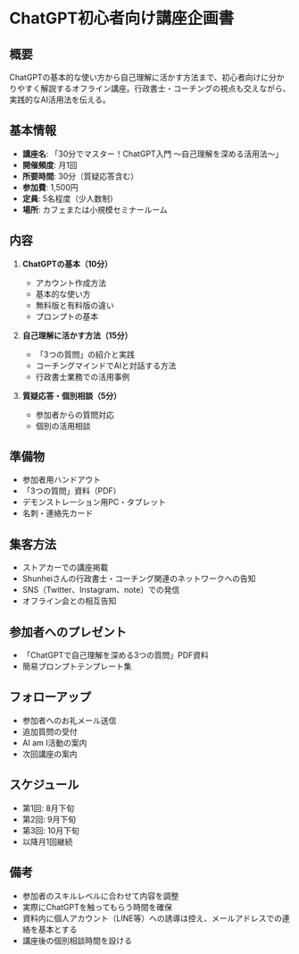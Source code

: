 # ChatGPT初心者向け講座企画書

## 概要
ChatGPTの基本的な使い方から自己理解に活かす方法まで、初心者向けに分かりやすく解説するオフライン講座。行政書士・コーチングの視点も交えながら、実践的なAI活用法を伝える。

## 基本情報
- **講座名**: 「30分でマスター！ChatGPT入門 〜自己理解を深める活用法〜」
- **開催頻度**: 月1回
- **所要時間**: 30分（質疑応答含む）
- **参加費**: 1,500円
- **定員**: 5名程度（少人数制）
- **場所**: カフェまたは小規模セミナールーム

## 内容
1. **ChatGPTの基本（10分）**
   - アカウント作成方法
   - 基本的な使い方
   - 無料版と有料版の違い
   - プロンプトの基本

2. **自己理解に活かす方法（15分）**
   - 「3つの質問」の紹介と実践
   - コーチングマインドでAIと対話する方法
   - 行政書士業務での活用事例

3. **質疑応答・個別相談（5分）**
   - 参加者からの質問対応
   - 個別の活用相談

## 準備物
- 参加者用ハンドアウト
- 「3つの質問」資料（PDF）
- デモンストレーション用PC・タブレット
- 名刺・連絡先カード

## 集客方法
- ストアカーでの講座掲載
- Shunheiさんの行政書士・コーチング関連のネットワークへの告知
- SNS（Twitter、Instagram、note）での発信
- オフライン会との相互告知

## 参加者へのプレゼント
- 「ChatGPTで自己理解を深める3つの質問」PDF資料
- 簡易プロンプトテンプレート集

## フォローアップ
- 参加者へのお礼メール送信
- 追加質問の受付
- AI am I活動の案内
- 次回講座の案内

## スケジュール
- 第1回: 8月下旬
- 第2回: 9月下旬
- 第3回: 10月下旬
- 以降月1回継続

## 備考
- 参加者のスキルレベルに合わせて内容を調整
- 実際にChatGPTを触ってもらう時間を確保
- 資料内に個人アカウント（LINE等）への誘導は控え、メールアドレスでの連絡を基本とする
- 講座後の個別相談時間を設ける

